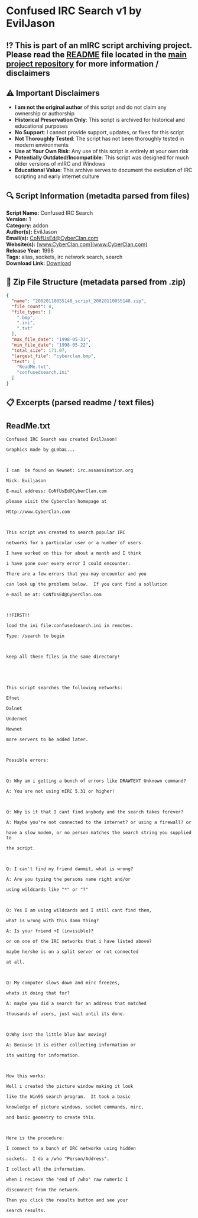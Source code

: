 # Confused IRC Search v1 by EvilJason

## ⁉️ This is part of an mIRC script archiving project. Please read the [README](https://github.com/sorzkode/mirc_scripts_archive/blob/main/README.md) file located in the [main project repository](https://github.com/sorzkode/mirc_scripts_archive) for more information / disclaimers  

## ⚠️ Important Disclaimers

- **I am not the original author** of this script and do not claim any ownership or authorship
- **Historical Preservation Only**: This script is archived for historical and educational purposes
- **No Support**: I cannot provide support, updates, or fixes for this script
- **Not Thoroughly Tested**: The script has not been thoroughly tested in modern environments
- **Use at Your Own Risk**: Any use of this script is entirely at your own risk
- **Potentially Outdated/Incompatible**: This script was designed for much older versions of mIRC and Windows
- **Educational Value**: This archive serves to document the evolution of IRC scripting and early internet culture

## 🔍 Script Information (metadta parsed from files)

**Script Name:** Confused IRC Search  
**Version:** 1  
**Category:** addon  
**Author(s):** EvilJason  
**Email(s):** <CoNfUsEd@CyberClan.com>  
**Website(s):** [www.CyberClan.com](www.CyberClan.com)  
**Release Year:** 1998  
**Tags:** alias, sockets, irc network search, search  
**Download Link:** [Download](https://github.com/sorzkode/mirc_scripts_archive/raw/main/hawkee.com/confusedirc/confusedirc.zip)  

## 📂 Zip File Structure (metadata parsed from .zip)

```json
{
  "name": "20020110055148_script_20020110055148.zip",
  "file_count": 4,
  "file_types": [
    ".bmp",
    ".ini",
    ".txt"
  ],
  "max_file_date": "1998-05-31",
  "min_file_date": "1998-05-22",
  "total_size": 171.07,
  "largest_file": "cyberclan.bmp",
  "text": [
    "ReadMe.txt",
    "confusedsearch.ini"
  ]
}
```

## 📋 Excerpts (parsed readme / text files)

## ReadMe.txt

```text
Confused IRC Search was created EvilJason!

Graphics made by gL0baL...



I can  be found on Newnet: irc.assassination.org 

Nick: Eviljason

E-mail address: CoNfUsEd@CyberClan.com

please visit the Cyberclan homepage at 

Http://www.CyberClan.com 



This script was created to search popular IRC

networks for a particular user or a number of users.

I have worked on this for about a month and I think

i have gone over every error I could encounter.

There are a few errors that you may encounter and you 

can look up the problems below.  If you cant find a sollution

e-mail me at: CoNfUsEd@CyberClan.com



!!FIRST!!

load the ini file:confusedsearch.ini in remotes.

Type: /search to begin



keep all these files in the same directory!





This script searches the following networks:

Efnet 

Dalnet

Undernet

Newnet

more servers to be added later.



Possible errors:



Q: Why am i getting a bunch of errors like DRAWTEXT Unknown command?

A: You are not using mIRC 5.31 or higher!



Q: Why is it that I cant find anybody and the search takes forever?

A: Maybe you're not connected to the internet? or using a firewall? or 

have a slow modem, or no person matches the search string you supplied to

the script. 



Q: I can't find my friend dammit, what is wrong?

A: Are you typing the persons name right and/or

using wildcards like "*" or "?"



Q: Yes I am using wildcards and I still cant find them,

what is wrong with this damn thing?

A: Is your friend +I (invisible)?

or on one of the IRC networks that i have listed above?

maybe he/she is on a split server or not connected 

at all.



Q: My computer slows down and mirc freezes,

whats it doing that for?

A: maybe you did a search for an address that matched 

thousands of users, just wait until its done.



Q:Why isnt the little blue bar moving?

A: Because it is either collecting information or

its waiting for information.



How this works:

Well i created the picture window making it look 

like the Win95 search program.  It took a basic 

knowledge of picture windows, socket commands, mirc,

and basic geometry to create this.



Here is the procedure:

I connect to a bunch of IRC networks using hidden

sockets.  I do a /who "Person/Address".

I collect all the information.

when i recieve the "end of /who" raw numeric I

disconnect from the network.

Then you click the results button and see your 

search results.
```
